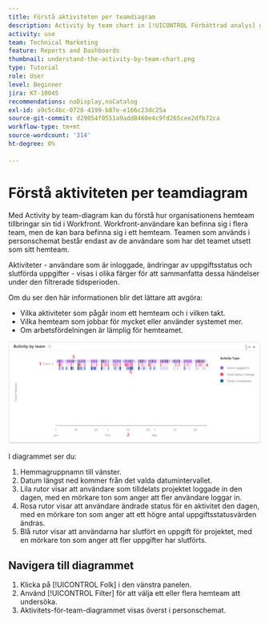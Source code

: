 ```yaml
---
title: Förstå aktiviteten per teamdiagram
description: Activity by team chart in [!UICONTROL Förbättrad analys] gör att du kan förstå hur organisationens hemteam tillbringar sin tid i Workfront.
activity: use
team: Technical Marketing
feature: Reports and Dashboards
thumbnail: understand-the-activity-by-team-chart.png
type: Tutorial
role: User
level: Beginner
jira: KT-10045
recommendations: noDisplay,noCatalog
exl-id: a9c5c4bc-0728-4199-b87e-e166c23dc25a
source-git-commit: d29054f0551a9add8460e4c9fd265cee2dfb72ca
workflow-type: tm+mt
source-wordcount: '314'
ht-degree: 0%

---
```


# Förstå aktiviteten per teamdiagram

Med Activity by team-diagram kan du förstå hur organisationens hemteam tillbringar sin tid i Workfront. Workfront-användare kan befinna sig i flera team, men de kan bara befinna sig i ett hemteam. Teamen som används i personschemat består endast av de användare som har det teamet utsett som sitt hemteam.

Aktiviteter - användare som är inloggade, ändringar av uppgiftsstatus och slutförda uppgifter - visas i olika färger för att sammanfatta dessa händelser under den filtrerade tidsperioden.

Om du ser den här informationen blir det lättare att avgöra:

* Vilka aktiviteter som pågår inom ett hemteam och i vilken takt.
* Vilka hemteam som jobbar för mycket eller använder systemet mer.
* Om arbetsfördelningen är lämplig för hemteamet.

![En bild som visar en aktivitet per team med siffror i områden som beskrivs i punkterna nedan](assets/section-3-1.png)

I diagrammet ser du:

1. Hemmagruppnamn till vänster.
1. Datum längst ned kommer från det valda datumintervallet.
1. Lila rutor visar att användare som tilldelats projektet loggade in den dagen, med en mörkare ton som anger att fler användare loggar in.
1. Rosa rutor visar att användare ändrade status för en aktivitet den dagen, med en mörkare ton som anger att ett högre antal uppgiftsstatusvärden ändras.
1. Blå rutor visar att användarna har slutfört en uppgift för projektet, med en mörkare ton som anger att fler uppgifter har slutförts.

## Navigera till diagrammet

1. Klicka på [!UICONTROL Folk] i den vänstra panelen.
1. Använd [!UICONTROL Filter] för att välja ett eller flera hemteam att undersöka.
1. Aktivitets-för-team-diagrammet visas överst i personschemat.

